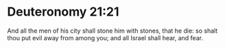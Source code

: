 # Deuteronomy 21:21

And all the men of his city shall stone him with stones, that he die: so shalt thou put evil away from among you; and all Israel shall hear, and fear.